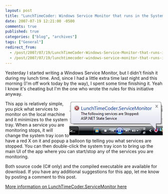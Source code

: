 ```yaml
---
layout: post
title: "LunchTimeCoder: Windows Service Monitor that runs in the System Tray"
date: 2007-07-19 12:21:00 -0500
comments: true
published: true
categories: ["blog", "archives"]
tags: ["General"]
redirect_from: 
  - /post/2007/07/19/LunchTimeCoder-Windows-Service-Monitor-that-runs-in-the-System-Tray
  - /post/2007/07/19/lunchtimecoder-windows-service-monitor-that-runs-in-the-system-tray
---
```

<!-- more -->
<P>Yesterday I started writing a Windows Service Monitor, but I didn't finish it during my lunch time. And, since I had a little extra time last night and this morning (I'm off work today by the way), I spent some time finishing it. Yeah I know it's cheating but I'm the one who wrote the rules for this initiative anyway.</P>
<P><IMG alt="LunchTimeCoder.ServiceMonitor minimized to the system tray" hspace=0 src="/download/lunchtimecoder/dotnet/windowsservicemonitor/images/screenshot002.png" align=right border=0></P>
<P>This app is relatively simple, you pick what services to monitor on the local machine and it minimizes to the system tray. When a service you are monitoring stops, it will change the system tray icon to have a red X on it and popup a balloon tip telling you what services are stopped. You can then double-click the system tray icon to bring up the main UI of the app where you can start/stop any of the services you are monitoring.</P>
<P>Both source code (C# only) and the compiled executable are available for download. If you have any additional suggestions for this app, let me know by posting a comment to this post.</P>
<P><A href="/download/lunchtimecoder/dotnet/windowsservicemonitor">More information on LunchTimeCoder.ServiceMonitor here</A></P>
